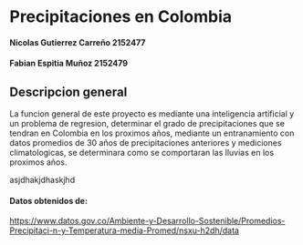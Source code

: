 # Precipitaciones en Colombia
#### Nicolas Gutierrez Carreño 2152477
#### Fabian Espitia Muñoz 2152479
## Descripcion general
La funcion general de este proyecto es mediante una inteligencia artificial y un problema de regresion, determinar el grado de precipitaciones que se tendran en Colombia en los proximos años, mediante un entranamiento con datos promedios de 30 años de precipitaciones anteriores y mediciones climatologicas, se determinara como se comportaran las lluvias en los proximos años.

asjdhakjdhaskjhd

#### Datos obtenidos de:
https://www.datos.gov.co/Ambiente-y-Desarrollo-Sostenible/Promedios-Precipitaci-n-y-Temperatura-media-Promed/nsxu-h2dh/data

